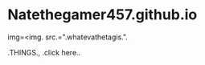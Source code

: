 # Natethegamer457.github.io
img=<img. src.=".whatevathetagis.".
<p>.THINGS., <a. href.="/whatevathetagis.">.click here.</.a>.</p.>
